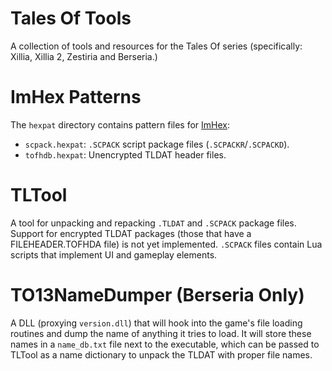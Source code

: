 # Tales Of Tools
A collection of tools and resources for the Tales Of series (specifically: Xillia, Xillia 2, Zestiria and Berseria.)

# ImHex Patterns
The `hexpat` directory contains pattern files for [ImHex](https://github.com/WerWolv/ImHex):
* `scpack.hexpat`: `.SCPACK` script package files (`.SCPACKR`/`.SCPACKD`).
* `tofhdb.hexpat`: Unencrypted TLDAT header files.

# TLTool
A tool for unpacking and repacking `.TLDAT` and `.SCPACK` package files. Support for encrypted TLDAT packages (those that have a FILEHEADER.TOFHDA file) is not yet implemented. `.SCPACK` files contain Lua scripts that implement UI and gameplay elements.

# TO13NameDumper (Berseria Only)
A DLL (proxying `version.dll`) that will hook into the game's file loading routines and dump the name of anything it tries to load. It will store these names in a `name_db.txt` file next to the executable, which can be passed to TLTool as a name dictionary to unpack the TLDAT with proper file names.
